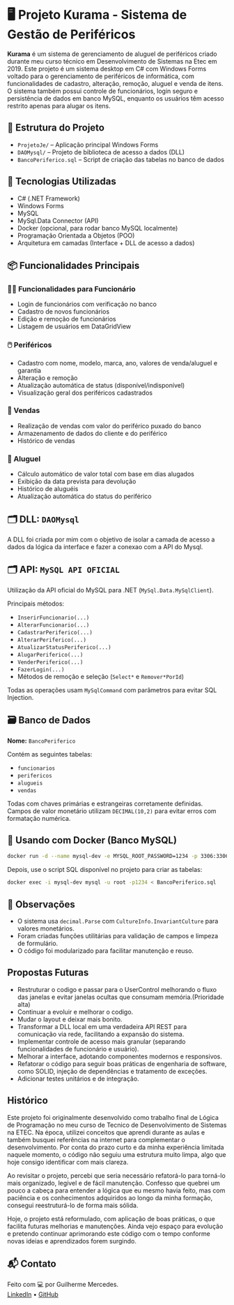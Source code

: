 # 🖥️ Projeto Kurama - Sistema de Gestão de Periféricos

**Kurama** é um sistema de gerenciamento de aluguel de periféricos criado durante meu curso técnico em Desenvolvimento de Sistemas na Etec em 2019. Este projeto é um sistema desktop em C# com Windows Forms voltado para o gerenciamento de periféricos de informática, com funcionalidades de cadastro, alteração, remoção, aluguel e venda de itens. O sistema também possui controle de funcionários, login seguro e persistência de dados em banco MySQL, enquanto os usuários têm acesso restrito apenas para alugar os itens.

## 📁 Estrutura do Projeto

- `ProjetoJe/` – Aplicação principal Windows Forms
- `DAOMysql/` – Projeto de biblioteca de acesso a dados (DLL)
- `BancoPeriferico.sql` – Script de criação das tabelas no banco de dados

## 🔧 Tecnologias Utilizadas

- C# (.NET Framework)
- Windows Forms
- MySQL
- MySql.Data Connector (API)
- Docker (opcional, para rodar banco MySQL localmente)
- Programação Orientada a Objetos (POO)
- Arquitetura em camadas (Interface + DLL de acesso a dados)

## 📦 Funcionalidades Principais

### 🧑‍💼 Funcionalidades para Funcionário
- Login de funcionários com verificação no banco
- Cadastro de novos funcionários
- Edição e remoção de funcionários
- Listagem de usuários em DataGridView

### 🖱️ Periféricos
- Cadastro com nome, modelo, marca, ano, valores de venda/aluguel e garantia
- Alteração e remoção
- Atualização automática de status (disponível/indisponível)
- Visualização geral dos periféricos cadastrados

### 🛒 Vendas
- Realização de vendas com valor do periférico puxado do banco
- Armazenamento de dados do cliente e do periférico
- Histórico de vendas

### 📆 Aluguel
- Cálculo automático de valor total com base em dias alugados
- Exibição da data prevista para devolução
- Histórico de aluguéis
- Atualização automática do status do periférico

## 🗂️ DLL: `DAOMysql`

A DLL foi criada por mim com o objetivo de isolar a camada de acesso a dados da lógica da interface e fazer a conexao com a API do Mysql.

## 🗂️ API: `MySQL API OFICIAL`

Utilização da API oficial do MySQL para .NET (`MySql.Data.MySqlClient`).

Principais métodos:

- `InserirFuncionario(...)`
- `AlterarFuncionario(...)`
- `CadastrarPeriferico(...)`
- `AlterarPeriferico(...)`
- `AtualizarStatusPeriferico(...)`
- `AlugarPeriferico(...)`
- `VenderPeriferico(...)`
- `FazerLogin(...)`
- Métodos de remoção e seleção (`Select*` e `Remover*PorId`)

Todas as operações usam `MySqlCommand` com parâmetros para evitar SQL Injection.

## 🗃️ Banco de Dados

**Nome:** `BancoPeriferico`

Contém as seguintes tabelas:

- `funcionarios`
- `perifericos`
- `alugueis`
- `vendas`

Todas com chaves primárias e estrangeiras corretamente definidas. Campos de valor monetário utilizam `DECIMAL(10,2)` para evitar erros com formatação numérica.

## 🐳 Usando com Docker (Banco MySQL)

```bash
docker run -d --name mysql-dev -e MYSQL_ROOT_PASSWORD=1234 -p 3306:3306 mysql:8.0
```

Depois, use o script SQL disponível no projeto para criar as tabelas:

```bash
docker exec -i mysql-dev mysql -u root -p1234 < BancoPeriferico.sql
```

## 📌 Observações

- O sistema usa `decimal.Parse` com `CultureInfo.InvariantCulture` para valores monetários.
- Foram criadas funções utilitárias para validação de campos e limpeza de formulário.
- O código foi modularizado para facilitar manutenção e reuso.

## Propostas Futuras

- Restruturar o codigo e passar para o UserControl melhorando o fluxo das janelas e evitar janelas ocultas que consumam memória.(Prioridade alta)
- Continuar a evoluir e melhorar o codigo.
- Mudar o layout e deixar mais bonito.
- Transformar a DLL local em uma verdadeira API REST para comunicação via rede, facilitando a expansão do sistema.  
- Implementar controle de acesso mais granular (separando funcionalidades de funcionário e usuário).  
- Melhorar a interface, adotando componentes modernos e responsivos.  
- Refatorar o código para seguir boas práticas de engenharia de software, como SOLID, injeção de dependências e tratamento de exceções.  
- Adicionar testes unitários e de integração.

## Histórico

Este projeto foi originalmente desenvolvido como trabalho final de Lógica de Programação no meu curso de Tecnico de Desenvolvimento de Sistemas na ETEC. Na época, utilizei conceitos que aprendi durante as aulas e também busquei referências na internet para complementar o desenvolvimento. Por conta do prazo curto e da minha experiência limitada naquele momento, o código não seguiu uma estrutura muito limpa, algo que hoje consigo identificar com mais clareza.

Ao revisitar o projeto, percebi que seria necessário refatorá-lo para torná-lo mais organizado, legível e de fácil manutenção. Confesso que quebrei um pouco a cabeça para entender a lógica que eu mesmo havia feito, mas com paciência e os conhecimentos adquiridos ao longo da minha formação, consegui reestruturá-lo de forma mais sólida.

Hoje, o projeto está reformulado, com aplicação de boas práticas, o que facilita futuras melhorias e manutenções. Ainda vejo espaço para evolução e pretendo continuar aprimorando este código com o tempo conforme novas ideias e aprendizados forem surgindo.


## 📬 Contato

Feito com 💻 por Guilherme Mercedes.  
[LinkedIn](https://www.linkedin.com/in/guilhermemercedes/) • [GitHub](https://github.com/Guilherme-Mercedes)


